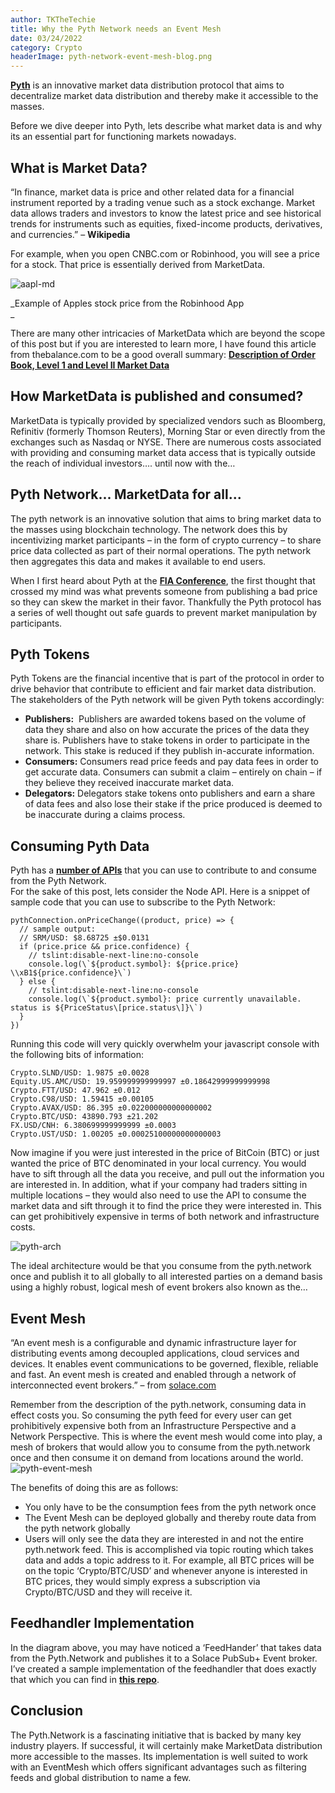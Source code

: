 ```yaml
---
author: TKTheTechie
title: Why the Pyth Network needs an Event Mesh
date: 03/24/2022
category: Crypto
headerImage: pyth-network-event-mesh-blog.png
---
```



[**Pyth**](https://pyth.network/) is an innovative market data distribution protocol that aims to decentralize market data distribution and thereby make it accessible to the masses.   
  
Before we dive deeper into Pyth, lets describe what market data is and why its an essential part for functioning markets nowadays.  


## What is Market Data?

“In finance, market data is price and other related data for a financial instrument reported by a trading venue such as a stock exchange. Market data allows traders and investors to know the latest price and see historical trends for instruments such as equities, fixed-income products, derivatives, and currencies.” – **Wikipedia**  
  
For example, when you open CNBC.com or Robinhood, you will see a price for a stock. That price is essentially derived from MarketData.

  
![aapl-md](../images/blog/IMG_21C5D4C0E8B5-1-e1648139145429.jpeg)  
  
_Example of Apples stock price from the Robinhood App  
_

There are many other intricacies of MarketData which are beyond the scope of this post but if you are interested to learn more, I have found this article  from thebalance.com to be a good overall summary: [**Description of Order Book, Level 1 and Level II Market Data**](https://www.thebalance.com/order-book-level-2-market-data-and-depth-of-market-1031118)

## How MarketData is published and consumed?

MarketData is typically provided by specialized vendors such as Bloomberg, Refinitiv (formerly Thomson Reuters), Morning Star or even directly from the exchanges such as Nasdaq or NYSE. There are numerous costs associated with providing and consuming market data access that is typically outside the reach of individual investors…. until now with the…

## Pyth Network... MarketData for all...

The pyth network is an innovative solution that aims to bring market data to the masses using blockchain technology. The network does this by incentivizing market participants – in the form of crypto currency – to share price data collected as part of their normal operations. The pyth network then aggregates this data and makes it available to end users.  
  
When I first heard about Pyth at the [**FIA Conference**](https://fia.org/), the first thought that crossed my mind was what prevents someone from publishing a bad price so they can skew the market in their favor. Thankfully the Pyth protocol has a series of well thought out safe guards to prevent market manipulation by participants.  

## Pyth Tokens

Pyth Tokens are the financial incentive that is part of the protocol in order to drive behavior that contribute to efficient and fair market data distribution. The stakeholders of the Pyth network will be given Pyth tokens accordingly:  

*   **Publishers:**  Publishers are awarded tokens based on the volume of data they share and also on how accurate the prices of the data they share is. Publishers have to stake tokens in order to participate in the network. This stake is reduced if they publish in-accurate information.
*   **Consumers:** Consumers read price feeds and pay data fees in order to get accurate data. Consumers can submit a claim – entirely on chain – if they believe they received inaccurate market data.
*   **Delegators:** Delegators stake tokens onto publishers and earn a share of data fees and also lose their stake if the price produced is deemed to be inaccurate during a claims process.

## Consuming Pyth Data

Pyth has a [**number of APIs**](https://github.com/pyth-network) that you can use to contribute to and consume from the Pyth Network.  
For the sake of this post, lets consider the Node API. Here is a snippet of sample code that you can use to subscribe to the Pyth Network:


```
pythConnection.onPriceChange((product, price) => {
  // sample output:
  // SRM/USD: $8.68725 ±$0.0131
  if (price.price && price.confidence) {
    // tslint:disable-next-line:no-console
    console.log(\`${product.symbol}: ${price.price} \\xB1${price.confidence}\`)
  } else {
    // tslint:disable-next-line:no-console
    console.log(\`${product.symbol}: price currently unavailable. status is ${PriceStatus\[price.status\]}\`)
  }
})
```
  

Running this code will very quickly overwhelm your javascript console with the following bits of information:

```
Crypto.SLND/USD: 1.9875 ±0.0028
Equity.US.AMC/USD: 19.959999999999997 ±0.18642999999999998
Crypto.FTT/USD: 47.962 ±0.012
Crypto.C98/USD: 1.59415 ±0.00105
Crypto.AVAX/USD: 86.395 ±0.022000000000000002
Crypto.BTC/USD: 43890.793 ±21.202
FX.USD/CNH: 6.380699999999999 ±0.0003
Crypto.UST/USD: 1.00205 ±0.00025100000000000003
```

Now imagine if you were just interested in the price of BitCoin (BTC) or just wanted the price of BTC denominated in your local currency. You would have to sift through all the data you receive, and pull out the information you are interested in. In addition, what if your company had traders sitting in multiple locations – they would also need to use the API to consume the market data and sift through it to find the price they were interested in. This can get prohibitively expensive in terms of both network and infrastructure costs.  

![pyth-arch](../images/blog/pyth-architecture.png)  
  

The ideal architecture would be that you consume from the pyth.network once and publish it to all globally to all interested parties on a demand basis using a highly robust, logical mesh of event brokers also known as the…

## Event Mesh

“An event mesh is a configurable and dynamic infrastructure layer for distributing events among decoupled applications, cloud services and devices. It enables event communications to be governed, flexible, reliable and fast. An event mesh is created and enabled through a network of interconnected event brokers.” – from [solace.com](https://solace.com/what-is-an-event-mesh/)   
  
Remember from the description of the pyth.network, consuming data in effect costs you. So consuming the pyth feed for every user can get prohibitively expensive both from an Infrastructure Perspective and a Network Perspective. This is where the event mesh would come into play, a mesh of brokers that would allow you to consume from the pyth.network once and then consume it on demand from locations around the world.  
![pyth-event-mesh](../images/blog/pyth-event-mesh2.png)

The benefits of doing this are as follows:

*   You only have to be the consumption fees from the pyth network once
*   The Event Mesh can be deployed globally and thereby route data from the pyth network globally
*   Users will only see the data they are interested in and not the entire pyth.network feed. This is accomplished via topic routing which takes data and adds a topic address to it. For example, all BTC prices will be on the topic ‘Crypto/BTC/USD’ and whenever anyone is interested in BTC prices, they would simply express a subscription via Crypto/BTC/USD and they will receive it.

## Feedhandler Implementation

In the diagram above, you may have noticed a ‘FeedHander’ that takes data from the Pyth.Network and publishes it to a Solace PubSub+ Event broker. I’ve created a sample implementation of the feedhandler that does exactly that which you can find in [**this repo**](https://github.com/TKTheTechie/PythEventMesh).

## Conclusion

The Pyth.Network is a fascinating initiative that is backed by many key industry players. If successful, it will certainly make MarketData distribution more accessible to the masses. Its implementation is well suited to work with an EventMesh which offers significant advantages such as filtering feeds and global distribution to name a few.


